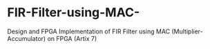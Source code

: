 # FIR-Filter-using-MAC-
Design and FPGA Implementation of FIR Filter using MAC (Multiplier-Accumulator) on FPGA (Artix 7)

